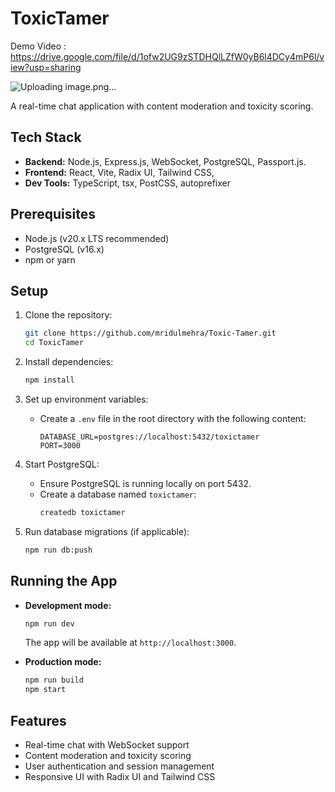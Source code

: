 # ToxicTamer

Demo Video : https://drive.google.com/file/d/1ofw2UG9zSTDHQlLZfW0yB6l4DCy4mP6l/view?usp=sharing


![Uploading image.png…]()



A real-time chat application with content moderation and toxicity scoring.

## Tech Stack

- **Backend:** Node.js, Express.js, WebSocket, PostgreSQL, Passport.js.
- **Frontend:** React, Vite, Radix UI, Tailwind CSS, 
- **Dev Tools:** TypeScript, tsx, PostCSS, autoprefixer

## Prerequisites

- Node.js (v20.x LTS recommended)
- PostgreSQL (v16.x)
- npm or yarn

## Setup

1. Clone the repository:
   ```sh
   git clone https://github.com/mridulmehra/Toxic-Tamer.git
   cd ToxicTamer
   ```

2. Install dependencies:
   ```sh
   npm install
   ```

3. Set up environment variables:
   - Create a `.env` file in the root directory with the following content:
     ```
     DATABASE_URL=postgres://localhost:5432/toxictamer
     PORT=3000
     ```

4. Start PostgreSQL:
   - Ensure PostgreSQL is running locally on port 5432.
   - Create a database named `toxictamer`:
     ```sh
     createdb toxictamer
     ```

5. Run database migrations (if applicable):
   ```sh
   npm run db:push
   ```

## Running the App

- **Development mode:**
  ```sh
  npm run dev
  ```
  The app will be available at `http://localhost:3000`.

- **Production mode:**
  ```sh
  npm run build
  npm start
  ```

## Features

- Real-time chat with WebSocket support
- Content moderation and toxicity scoring
- User authentication and session management
- Responsive UI with Radix UI and Tailwind CSS

